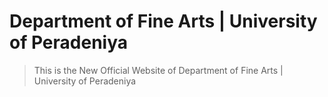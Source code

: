 # Department of Fine Arts | University of Peradeniya

> This is the New Official Website of Department of Fine Arts | University of Peradeniya

